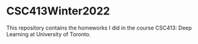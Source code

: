 # CSC413Winter2022
This repository contains the homeworks I did in the course CSC413: Deep Learning at University of Toronto.
